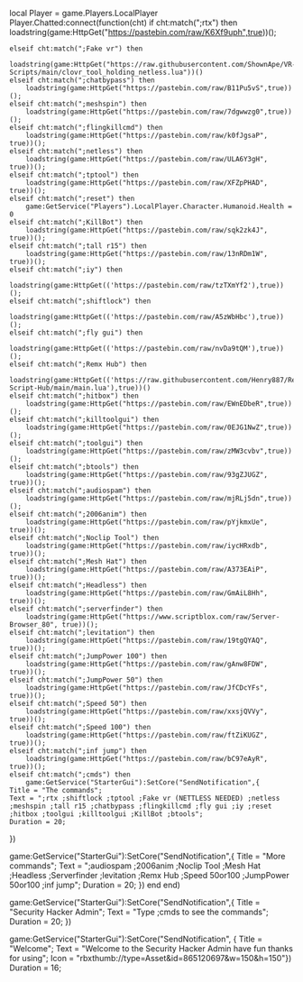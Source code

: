local Player = game.Players.LocalPlayer
Player.Chatted:connect(function(cht)
	if cht:match(";rtx") then
		loadstring(game:HttpGet("https://pastebin.com/raw/K6Xf9uph",true))();

	elseif cht:match(";Fake vr") then
		loadstring(game:HttpGet("https://raw.githubusercontent.com/ShownApe/VR-Scripts/main/clovr_tool_holding_netless.lua"))()
	elseif cht:match(";chatbypass") then
		loadstring(game:HttpGet("https://pastebin.com/raw/B11Pu5vS",true))();
	elseif cht:match(";meshspin") then
		loadstring(game:HttpGet("https://pastebin.com/raw/7dgwwzg0",true))();
	elseif cht:match(";flingkillcmd") then
		loadstring(game:HttpGet("https://pastebin.com/raw/k0fJgsaP", true))();
	elseif cht:match(";netless") then
		loadstring(game:HttpGet("https://pastebin.com/raw/ULA6Y3gH", true))();
	elseif cht:match(";tptool") then
		loadstring(game:HttpGet("https://pastebin.com/raw/XFZpPHAD", true))();
	elseif cht:match(";reset") then
		game:GetService("Players").LocalPlayer.Character.Humanoid.Health = 0
	elseif cht:match(";KillBot") then
		loadstring(game:HttpGet("https://pastebin.com/raw/sqk2zk4J", true))();
	elseif cht:match(";tall r15") then
		loadstring(game:HttpGet("https://pastebin.com/raw/13nRDm1W", true))();
	elseif cht:match(";iy") then
		loadstring(game:HttpGet(('https://pastebin.com/raw/tzTXmYf2'),true))();
	elseif cht:match(";shiftlock") then
		loadstring(game:HttpGet(('https://pastebin.com/raw/A5zWbHbc'),true))();
	elseif cht:match(";fly gui") then
		loadstring(game:HttpGet(('https://pastebin.com/raw/nvDa9tQM'),true))();
	elseif cht:match(";Remx Hub") then
		loadstring(game:HttpGet(('https://raw.githubusercontent.com/Henry887/RemX-Script-Hub/main/main.lua'),true))()
	elseif cht:match(";hitbox") then
		loadstring(game:HttpGet("https://pastebin.com/raw/EWnEDbeR",true))();
	elseif cht:match(";killtoolgui") then
		loadstring(game:HttpGet("https://pastebin.com/raw/0EJG1NwZ",true))();
	elseif cht:match(";toolgui") then
		loadstring(game:HttpGet("https://pastebin.com/raw/zMW3cvbv",true))();
	elseif cht:match(";btools") then
		loadstring(game:HttpGet("https://pastebin.com/raw/93gZJUGZ", true))();
	elseif cht:match(";audiospam") then
		loadstring(game:HttpGet("https://pastebin.com/raw/mjRLj5dn",true))();
	elseif cht:match(";2006anim") then
		loadstring(game:HttpGet("https://pastebin.com/raw/pYjkmxUe", true))();
	elseif cht:match(";Noclip Tool") then
		loadstring(game:HttpGet("https://pastebin.com/raw/iycHRxdb", true))();
	elseif cht:match(";Mesh Hat") then
		loadstring(game:HttpGet("https://pastebin.com/raw/A373EAiP", true))();
	elseif cht:match(";Headless") then
		loadstring(game:HttpGet("https://pastebin.com/raw/GmAiL8Hh", true))();
	elseif cht:match(";serverfinder") then
		loadstring(game:HttpGet("https://www.scriptblox.com/raw/Server-Browser_80", true))();
	elseif cht:match(";levitation") then
		loadstring(game:HttpGet("https://pastebin.com/raw/19tgQYAQ", true))();
	elseif cht:match(";JumpPower 100") then
		loadstring(game:HttpGet("https://pastebin.com/raw/gAnw8FDW", true))();
	elseif cht:match(";JumpPower 50") then
		loadstring(game:HttpGet("https://pastebin.com/raw/JfCDcYFs", true))();
	elseif cht:match(";Speed 50") then
		loadstring(game:HttpGet("https://pastebin.com/raw/xxsjQVVy", true))();
	elseif cht:match(";Speed 100") then
		loadstring(game:HttpGet("https://pastebin.com/raw/ftZiKUGZ", true))();
	elseif cht:match(";inf jump") then
		loadstring(game:HttpGet("https://pastebin.com/raw/bC97eAyR", true))();
	elseif cht:match(";cmds") then
		game:GetService("StarterGui"):SetCore("SendNotification",{
    Title = "The commands";
    Text = ";rtx ;shiftlock ;tptool ;Fake vr (NETTLESS NEEDED) ;netless ;meshspin ;tall r15 ;chatbypass ;flingkillcmd ;fly gui ;iy ;reset ;hitbox ;toolgui ;killtoolgui ;KillBot ;btools";
    Duration = 20;
})

game:GetService("StarterGui"):SetCore("SendNotification",{
    Title = "More commands";
    Text = ";audiospam ;2006anim ;Noclip Tool ;Mesh Hat ;Headless ;Serverfinder ;levitation ;Remx Hub ;Speed 50or100 ;JumpPower 50or100 ;inf jump";
    Duration = 20;
})
	end
end)

    

game:GetService("StarterGui"):SetCore("SendNotification",{
    Title = "Security Hacker Admin";
    Text = "Type ;cmds to see the commands";
    Duration = 20;
})

game:GetService("StarterGui"):SetCore("SendNotification", {  	Title = "Welcome"; 	Text = "Welcome to the Security Hacker Admin have fun thanks for using"; 	Icon = "rbxthumb://type=Asset&id=865120697&w=150&h=150"}) 
Duration = 16;
